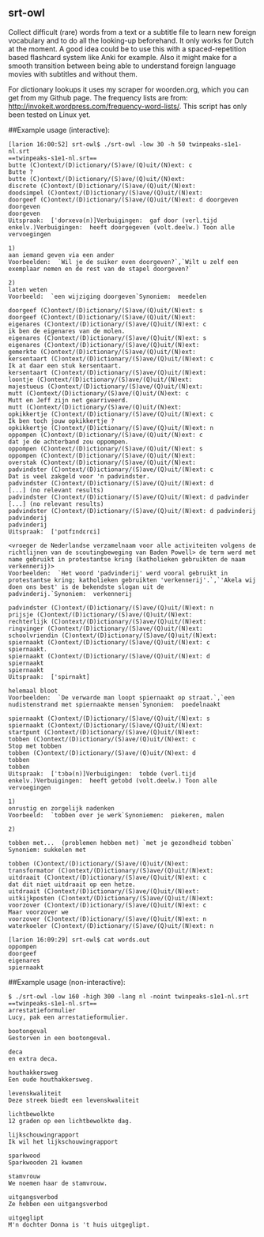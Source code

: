 srt-owl
-------

Collect difficult (rare) words from a text or a subtitle file to learn new
foreign vocabulary and to do all the looking-up beforehand. It only works for
Dutch at the moment. A good idea could be to use this with a spaced-repetition
based flashcard system like Anki for example. Also it might make for a smooth
transition between being able to understand foreign language movies with subtitles 
and without them.

For dictionary lookups it uses my scraper for woorden.org,
which you can get from my Github page. The frequency lists are from:
http://invokeit.wordpress.com/frequency-word-lists/. This script has only been
tested on Linux yet.

##Example usage (interactive):

	[larion 16:00:52] srt-owl$ ./srt-owl -low 30 -h 50 twinpeaks-s1e1-nl.srt 
	==twinpeaks-s1e1-nl.srt==
	butte (C)ontext/(D)ictionary/(S)ave/(Q)uit/(N)ext: c
	Butte ?
	butte (C)ontext/(D)ictionary/(S)ave/(Q)uit/(N)ext: 
	discrete (C)ontext/(D)ictionary/(S)ave/(Q)uit/(N)ext: 
	doodsimpel (C)ontext/(D)ictionary/(S)ave/(Q)uit/(N)ext: 
	doorgeef (C)ontext/(D)ictionary/(S)ave/(Q)uit/(N)ext: d doorgeven
	doorgeven
	doorgeven
	Uitspraak:  [ˈdorxevə(n)]Verbuigingen:  gaf door (verl.tijd enkelv.)Verbuigingen:  heeft doorgegeven (volt.deelw.) Toon alle vervoegingen

	1)
	aan iemand geven via een ander
	Voorbeelden:  `Wil je de suiker even doorgeven?`,`Wilt u zelf een exemplaar nemen en de rest van de stapel doorgeven?`

	2)
	laten weten
	Voorbeeld:  `een wijziging doorgeven`Synoniem:  meedelen

	doorgeef (C)ontext/(D)ictionary/(S)ave/(Q)uit/(N)ext: s
	doorgeef (C)ontext/(D)ictionary/(S)ave/(Q)uit/(N)ext: 
	eigenares (C)ontext/(D)ictionary/(S)ave/(Q)uit/(N)ext: c
	ik ben de eigenares van de molen.
	eigenares (C)ontext/(D)ictionary/(S)ave/(Q)uit/(N)ext: s
	eigenares (C)ontext/(D)ictionary/(S)ave/(Q)uit/(N)ext: 
	gemerkte (C)ontext/(D)ictionary/(S)ave/(Q)uit/(N)ext: 
	kersentaart (C)ontext/(D)ictionary/(S)ave/(Q)uit/(N)ext: c
	Ik at daar een stuk kersentaart.
	kersentaart (C)ontext/(D)ictionary/(S)ave/(Q)uit/(N)ext: 
	loontje (C)ontext/(D)ictionary/(S)ave/(Q)uit/(N)ext: 
	majestueus (C)ontext/(D)ictionary/(S)ave/(Q)uit/(N)ext: 
	mutt (C)ontext/(D)ictionary/(S)ave/(Q)uit/(N)ext: c
	Mutt en Jeff zijn net gearriveerd.
	mutt (C)ontext/(D)ictionary/(S)ave/(Q)uit/(N)ext: 
	opkikkertje (C)ontext/(D)ictionary/(S)ave/(Q)uit/(N)ext: c
	Ik ben toch jouw opkikkertje ?
	opkikkertje (C)ontext/(D)ictionary/(S)ave/(Q)uit/(N)ext: n
	oppompen (C)ontext/(D)ictionary/(S)ave/(Q)uit/(N)ext: c
	dat je de achterband zou oppompen.
	oppompen (C)ontext/(D)ictionary/(S)ave/(Q)uit/(N)ext: s
	oppompen (C)ontext/(D)ictionary/(S)ave/(Q)uit/(N)ext: 
	overstak (C)ontext/(D)ictionary/(S)ave/(Q)uit/(N)ext: 
	padvindster (C)ontext/(D)ictionary/(S)ave/(Q)uit/(N)ext: c
	Dat is veel zakgeld voor 'n padvindster.
	padvindster (C)ontext/(D)ictionary/(S)ave/(Q)uit/(N)ext: d
	[...] (no relevant results)
	padvindster (C)ontext/(D)ictionary/(S)ave/(Q)uit/(N)ext: d padvinder
	[...] (no relevant results)
	padvindster (C)ontext/(D)ictionary/(S)ave/(Q)uit/(N)ext: d padvinderij
	padvinderij
	padvinderij
	Uitspraak:  ['pɑtfɪndɛrɛi]

	<vroeger de Nederlandse verzamelnaam voor alle activiteiten volgens de richtlijnen van de scoutingbeweging van Baden Powell> de term werd met name gebruikt in protestantse kring (katholieken gebruikten de naam verkennerij)>
	Voorbeelden:  `Het woord 'padvinderij' werd vooral gebruikt in protestantse kring; katholieken gebruikten 'verkennerij'.`,`'Akela wij doen ons best' is de bekendste slogan uit de padvinderij.`Synoniem:  verkennerij

	padvindster (C)ontext/(D)ictionary/(S)ave/(Q)uit/(N)ext: n
	prijsje (C)ontext/(D)ictionary/(S)ave/(Q)uit/(N)ext: 
	rechterlijk (C)ontext/(D)ictionary/(S)ave/(Q)uit/(N)ext: 
	ringvinger (C)ontext/(D)ictionary/(S)ave/(Q)uit/(N)ext: 
	schoolvriendin (C)ontext/(D)ictionary/(S)ave/(Q)uit/(N)ext: 
	spiernaakt (C)ontext/(D)ictionary/(S)ave/(Q)uit/(N)ext: c
	spiernaakt.
	spiernaakt (C)ontext/(D)ictionary/(S)ave/(Q)uit/(N)ext: d
	spiernaakt
	spiernaakt
	Uitspraak:  ['spirnakt]

	helemaal bloot
	Voorbeelden:  `De verwarde man loopt spiernaakt op straat.`,`een nudistenstrand met spiernaakte mensen`Synoniem:  poedelnaakt

	spiernaakt (C)ontext/(D)ictionary/(S)ave/(Q)uit/(N)ext: s
	spiernaakt (C)ontext/(D)ictionary/(S)ave/(Q)uit/(N)ext: 
	startpunt (C)ontext/(D)ictionary/(S)ave/(Q)uit/(N)ext: 
	tobben (C)ontext/(D)ictionary/(S)ave/(Q)uit/(N)ext: c
	Stop met tobben
	tobben (C)ontext/(D)ictionary/(S)ave/(Q)uit/(N)ext: d
	tobben
	tobben
	Uitspraak:  [ˈtɔbə(n)]Verbuigingen:  tobde (verl.tijd enkelv.)Verbuigingen:  heeft getobd (volt.deelw.) Toon alle vervoegingen

	1)
	onrustig en zorgelijk nadenken
	Voorbeeld:  `tobben over je werk`Synoniemen:  piekeren, malen

	2)

	tobben met...  (problemen hebben met) `met je gezondheid tobben` Synoniem: sukkelen met

	tobben (C)ontext/(D)ictionary/(S)ave/(Q)uit/(N)ext: 
	transformator (C)ontext/(D)ictionary/(S)ave/(Q)uit/(N)ext: 
	uitdraait (C)ontext/(D)ictionary/(S)ave/(Q)uit/(N)ext: c
	dat dit niet uitdraait op een hetze.
	uitdraait (C)ontext/(D)ictionary/(S)ave/(Q)uit/(N)ext: 
	uitkijkposten (C)ontext/(D)ictionary/(S)ave/(Q)uit/(N)ext: 
	voorzover (C)ontext/(D)ictionary/(S)ave/(Q)uit/(N)ext: c
	Maar voorzover we
	voorzover (C)ontext/(D)ictionary/(S)ave/(Q)uit/(N)ext: n
	waterkoeler (C)ontext/(D)ictionary/(S)ave/(Q)uit/(N)ext: n

	[larion 16:09:29] srt-owl$ cat words.out 
	oppompen
	doorgeef
	eigenares
	spiernaakt

##Example usage (non-interactive):

	$ ./srt-owl -low 160 -high 300 -lang nl -noint twinpeaks-s1e1-nl.srt 
	==twinpeaks-s1e1-nl.srt==
	arrestatieformulier
	Lucy, pak een arrestatieformulier.

	bootongeval
	Gestorven in een bootongeval.

	deca
	en extra deca.

	houthakkersweg
	Een oude houthakkersweg.

	levenskwaliteit
	Deze streek biedt een levenskwaliteit

	lichtbewolkte
	12 graden op een lichtbewolkte dag.

	lijkschouwingrapport
	Ik wil het lijkschouwingrapport

	sparkwood
	Sparkwooden 21 kwamen

	stamvrouw
	We noemen haar de stamvrouw.

	uitgangsverbod
	Ze hebben een uitgangsverbod

	uitgeglipt
	M'n dochter Donna is 't huis uitgeglipt.
